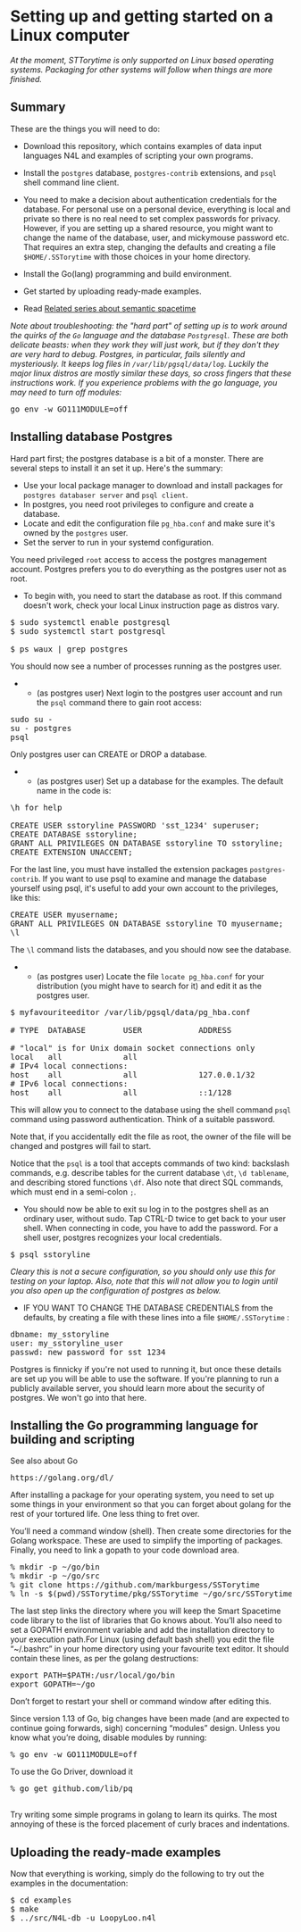 
# Setting up and getting started on a Linux computer

*At the moment, STTorytime is only supported on Linux based operating systems. Packaging for other systems will follow when things are more finished.*

## Summary

These are the things you will need to do:

* Download this repository, which contains examples of data input
languages N4L and examples of scripting your own programs.

* Install the `postgres` database, `postgres-contrib` extensions, and `psql` shell command line client.

* You need to make a decision about authentication credentials for the database. For personal use on a personal device, everything is local and private so there is no real need to set complex passwords for privacy. However, if you are setting up a shared resource, you might want to change the name of the database, user, and mickymouse password etc. That requires an extra step, changing the defaults and creating a file `$HOME/.SSTorytime` with those choices in your home directory.

* Install the Go(lang) programming and build environment. 

* Get started by uploading ready-made examples.

* Read [Related series about semantic spacetime](https://mark-burgess-oslo-mb.medium.com/list/semantic-spacetime-and-data-analytics-28e9649c0ade)

*Note about troubleshooting: the "hard part" of setting up is to work around the quirks of the `Go` language and the database `Postgresql`. These are both delicate beasts: when they work they will just work, but if they don't they are very hard to debug. Postgres, in particular, fails silently and mysteriously. It keeps log files in `/var/lib/pgsql/data/log`. Luckily the major linux distros are mostly similar these days, so cross fingers that these instructions work. If you experience problems with the go language,
you may need to turn off modules:*
<pre>
go env -w GO111MODULE=off
</pre>



## Installing database Postgres

Hard part first; the postgres database is a bit of a monster. There are several steps to install it an set it up. Here's the summary:

* Use your local package manager to download and install packages for `postgres databaser server` and `psql client`.
* In postgres, you need root privileges to configure and create a database.
* Locate and edit the configuration file `pg_hba.conf` and make sure it's owned by the `postgres` user.
* Set the server to run in your systemd configuration. 

You need privileged `root` access to access the postgres management account. Postgres prefers you to do everything as the postgres user not as root.

* To begin with, you need to start the database as root.
If this command doesn't work, check your local Linux instruction page as distros vary.
<pre>
$ sudo systemctl enable postgresql
$ sudo systemctl start postgresql

$ ps waux | grep postgres
</pre>
You should now see a number of processes running as the postgres user.

* * (as postgres user) Next login to the postgres user account and run the `psql` command there to gain root access:
<pre>
sudo su -
su - postgres
psql
</pre>
Only postgres user can CREATE or DROP a database.

* * (as postgres user) Set up a database for the examples. The default name in the code is:
<pre>
\h for help

CREATE USER sstoryline PASSWORD 'sst_1234' superuser;
CREATE DATABASE sstoryline;
GRANT ALL PRIVILEGES ON DATABASE sstoryline TO sstoryline;
CREATE EXTENSION UNACCENT;
</pre>
For the last line, you must have installed the extension packages `postgres-contrib`.
If you want to use psql to examine and manage
the database yourself using psql, it's useful to add your own account to the privileges, like this:
<pre>
CREATE USER myusername;
GRANT ALL PRIVILEGES ON DATABASE sstoryline TO myusername;
\l
</pre>
The `\l` command lists the databases, and you should now see the database.

* * (as postgres user) Locate the file `locate pg_hba.conf` for your distribution (you might have to search for it) and edit it as the postgres user.

<pre>
$ myfavouriteeditor /var/lib/pgsql/data/pg_hba.conf

# TYPE  DATABASE        USER            ADDRESS                 METHOD

# "local" is for Unix domain socket connections only
local   all             all                                     peer
# IPv4 local connections:
host    all             all             127.0.0.1/32            <b>password</b>
# IPv6 local connections:
host    all             all             ::1/128                 <b>password</b>
</pre>
This will allow you to connect to the database using the shell command `psql` command using password
authentication. Think of a suitable password.

Note that, if you accidentally edit the file as root, the owner of the file will be changed and postgres will fail to start.


Notice that the `psql` is a tool that accepts commands of two kind: backslash commands, e.g. describe tables for the current database `\dt`,  `\d tablename`, and describing stored functions `\df`. Also note that direct SQL commands, which must end in a semi-colon `;`.

* You should now be able to exit su log in to the postgres shell as an ordinary user, without sudo. Tap CTRL-D twice to get back to your user shell.
When connecting in code, you have to add the password. For a shell user, postgres recognizes your local
credentials.
<pre>
$ psql sstoryline
</pre>


*Cleary this is not a secure configuration, so you should only use this for testing on your laptop.
Also, note that this will not allow you to login until you also open up the configuration of postgres
as below.*

* IF YOU WANT TO CHANGE THE DATABASE CREDENTIALS from the defaults, by creating a file with these lines into a file `$HOME/.SSTorytime` :
<pre>
dbname: my_sstoryline 
user: my_sstoryline_user
passwd: new_password_for_sst_1234
</pre>


Postgres is finnicky if you're not used to running it, but once these details are set up
you will be able to use the software. If you're planning to run a publicly available server, you
should learn more about the security of postgres. We won't go into that here.



## Installing the Go programming language for building and scripting

See also about Go
<pre>
https://golang.org/dl/
</pre>
After installing a package for your operating system, you need to set up some things in your environment so that you can forget about golang for the rest of your tortured life. One less thing to fret over.

You’ll need a command window (shell). 
Then create some directories for the Golang workspace. 
These are used to simplify the importing of packages. Finally, you need to link a gopath to your code download area.
<pre>
% mkdir -p ~/go/bin
% mkdir -p ~/go/src
% git clone https://github.com/markburgess/SSTorytime
% ln -s $(pwd)/SSTorytime/pkg/SSTorytime ~/go/src/SSTorytime
</pre>
The last step links the directory where you will keep the Smart Spacetime code library to the list of libraries that Go knows about. You’ll also need to set a GOPATH environment variable and add the installation directory to your execution path.For Linux (using default bash shell) you edit the file “~/.bashrc” in your home directory using your favourite text editor. It should contain these lines, as per the golang destructions:
<pre>
export PATH=$PATH:/usr/local/go/bin
export GOPATH=~/go
</pre>
Don’t forget to restart your shell or command window after editing this.

Since version 1.13 of Go, big changes have been made (and are expected to continue going forwards, sigh) concerning “modules” design. Unless you know what you’re doing, disable modules by running:
<pre>
% go env -w GO111MODULE=off
</pre>
To use the Go Driver, download it
<pre>
% go get github.com/lib/pq

</pre>

Try writing some simple programs in golang to learn its quirks. The
most annoying of these is the forced placement of curly braces and
indentations.


## Uploading the ready-made examples

Now that everything is working, simply do the following to try out the examples in the documentation:

<pre>
$ cd examples
$ make 
$ ../src/N4L-db -u LoopyLoo.n4l
</pre>



